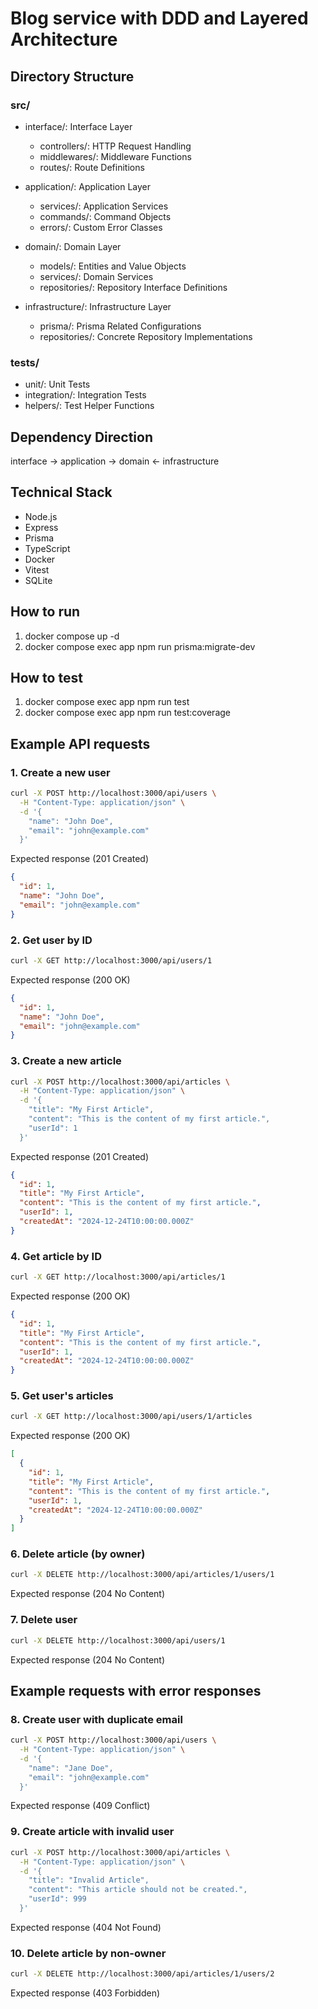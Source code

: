 # Blog service with DDD and Layered Architecture
## Directory Structure

### src/
- interface/: Interface Layer

    - controllers/: HTTP Request Handling
    - middlewares/: Middleware Functions
    - routes/: Route Definitions

- application/: Application Layer

    - services/: Application Services
    - commands/: Command Objects
    - errors/: Custom Error Classes
  
- domain/: Domain Layer

    - models/: Entities and Value Objects
    - services/: Domain Services
    - repositories/: Repository Interface Definitions


- infrastructure/: Infrastructure Layer

    - prisma/: Prisma Related Configurations
    - repositories/: Concrete Repository Implementations

### tests/
 - unit/: Unit Tests
 - integration/: Integration Tests
 - helpers/: Test Helper Functions

## Dependency Direction
interface → application → domain ← infrastructure

## Technical Stack
- Node.js
- Express
- Prisma
- TypeScript
- Docker
- Vitest
- SQLite

## How to run
1. docker compose up -d
2. docker compose exec app npm run prisma:migrate-dev

## How to test
1. docker compose exec app npm run test
2. docker compose exec app npm run test:coverage

## Example API requests

### 1. Create a new user
```bash
curl -X POST http://localhost:3000/api/users \
  -H "Content-Type: application/json" \
  -d '{
    "name": "John Doe",
    "email": "john@example.com"
  }'
```

Expected response (201 Created)
```json
{
  "id": 1,
  "name": "John Doe",
  "email": "john@example.com"
}
```

### 2. Get user by ID
```bash
curl -X GET http://localhost:3000/api/users/1
```

Expected response (200 OK)
```json
{
  "id": 1,
  "name": "John Doe",
  "email": "john@example.com"
}
```

###  3. Create a new article
```bash
curl -X POST http://localhost:3000/api/articles \
  -H "Content-Type: application/json" \
  -d '{
    "title": "My First Article",
    "content": "This is the content of my first article.",
    "userId": 1
  }'
```

Expected response (201 Created)
```json
{
  "id": 1,
  "title": "My First Article",
  "content": "This is the content of my first article.",
  "userId": 1,
  "createdAt": "2024-12-24T10:00:00.000Z"
}
```

### 4. Get article by ID
```bash
curl -X GET http://localhost:3000/api/articles/1
```

Expected response (200 OK)
```json
{
  "id": 1,
  "title": "My First Article",
  "content": "This is the content of my first article.",
  "userId": 1,
  "createdAt": "2024-12-24T10:00:00.000Z"
}
```

### 5. Get user's articles
```bash
curl -X GET http://localhost:3000/api/users/1/articles
```

Expected response (200 OK)

```json
[
  {
    "id": 1,
    "title": "My First Article",
    "content": "This is the content of my first article.",
    "userId": 1,
    "createdAt": "2024-12-24T10:00:00.000Z"
  }
]
```

### 6. Delete article (by owner)
```bash
curl -X DELETE http://localhost:3000/api/articles/1/users/1
```
Expected response (204 No Content)

### 7. Delete user
```bash
curl -X DELETE http://localhost:3000/api/users/1
```

Expected response (204 No Content)

## Example requests with error responses

### 8. Create user with duplicate email
```bash
curl -X POST http://localhost:3000/api/users \
  -H "Content-Type: application/json" \
  -d '{
    "name": "Jane Doe",
    "email": "john@example.com"
  }'
```

Expected response (409 Conflict)

### 9. Create article with invalid user
```bash
curl -X POST http://localhost:3000/api/articles \
  -H "Content-Type: application/json" \
  -d '{
    "title": "Invalid Article",
    "content": "This article should not be created.",
    "userId": 999
  }'
```

Expected response (404 Not Found)

### 10. Delete article by non-owner
```bash
curl -X DELETE http://localhost:3000/api/articles/1/users/2
```

Expected response (403 Forbidden)